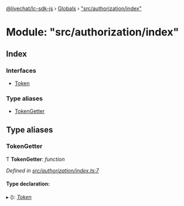 [@livechat/lc-sdk-js](../README.md) › [Globals](../globals.md) › ["src/authorization/index"](_src_authorization_index_.md)

# Module: "src/authorization/index"

## Index

### Interfaces

* [Token](../interfaces/_src_authorization_index_.token.md)

### Type aliases

* [TokenGetter](_src_authorization_index_.md#tokengetter)

## Type aliases

###  TokenGetter

Ƭ **TokenGetter**: *function*

*Defined in [src/authorization/index.ts:7](https://github.com/livechat/lc-sdk-js/blob/61db942/src/authorization/index.ts#L7)*

#### Type declaration:

▸ (): *[Token](../interfaces/_src_authorization_index_.token.md)*
